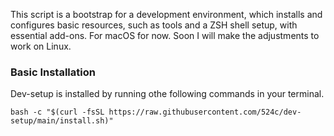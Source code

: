 This script is a bootstrap for a development environment, which installs and configures basic resources, such as tools and a ZSH shell setup, with essential add-ons.
For macOS for now. Soon I will make the adjustments to work on Linux.

### Basic Installation

Dev-setup is installed by running othe following commands in your terminal.

`bash -c "$(curl -fsSL https://raw.githubusercontent.com/524c/dev-setup/main/install.sh)"`
